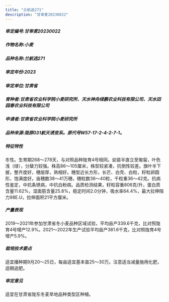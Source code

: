 ```yaml
---
title: "兰航选271"
description: "甘审麦20230022"
---
```

##### 审定编号:甘审麦20230022

##### 作物名称:小麦

##### 品种名称:兰航选271

##### 审定年份:2023

##### 审定单位:甘肃省

##### 育种者:甘肃省农业科学院小麦研究所、天水神舟绿鹏农业科技有限公司、天水田园春农业科技有限公司

##### 申请者:甘肃省农业科学院小麦研究所

##### 品种来源:陇原031航天诱变系。原代号W57-17-2-4-2-7-1。 

##### 特征特性
冬性。生育期268～278天，与对照品种陇育4号相同。幼苗半直立至匍匐，叶色浅（绿），分蘖力较强。株高86～105厘米，株型较紧凑，抗倒性较差。旗叶半下披，整齐度好，穗层厚，熟相好。穗型近长方形，长芒、白壳、白粒，籽粒卵圆形，饱满度好。亩穗数38～41万穗，穗粒数36～40粒，千粒重36～42克。抗病性鉴定，中抗条锈病，中抗白粉病。品质检测结果，籽粒容重806克/升，蛋白质含量11.62%，湿面筋含量25.8%，稳定时间2.0分钟，吸水率64.4%，最大拉伸阻力98E.U，拉伸面积21平方厘米。

##### 产量表现
2019～2021年参加甘肃省冬小麦品种区域试验，平均亩产339.6千克，比对照陇育4号增产12.9%。2021～2022年生产试验平均亩产381.6千克，比对照陇育4号增产5.9%。

##### 栽培技术要点
适宜播种期9月20～25日，每亩适宜基本苗25～30万。注意适当减量施用化肥，适期追肥。

##### 审定意见
适宜在甘肃省陇东冬麦旱地品种类型区种植。
